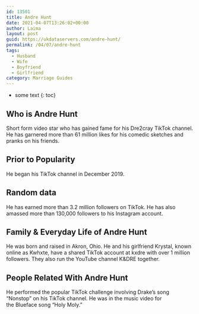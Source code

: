 ```yaml
---
id: 13501
title: Andre Hunt
date: 2021-04-07T13:26:02+00:00
author: Laima
layout: post
guid: https://ukdataservers.com/andre-hunt/
permalink: /04/07/andre-hunt
tags:
  - Husband
  - Wife
  - Boyfriend
  - Girlfriend
category: Marriage Guides
---
```


* some text
{: toc}


## Who is Andre Hunt
                  
                  
                  
Short form video star who has gained fame for his Dre2cray TikTok channel. He has garnered more than 61 million likes for his comedic sketches and pranks on his friends.  
                  
              
            
              
            
                
                
                
## Prior to Popularity
                  
                  
                  
He began his TikTok channel in December 2019.
                  
              
            
              
            
                
                
                
## Random data
                  
                  
                  
He has earned more than 3.2 million followers on TikTok. He has also amassed more than 130,000 followers to his Instagram account. 
                  
              
            
              
            
                
                
                
## Family & Everyday Life of Andre Hunt
                  
                  
                  
He was born and raised in Akron, Ohio. He and his girlfriend Krystal, known online as Kwhxte, have a shared TikTok account at kxdre with over 1 million followers. They also run the YouTube channel K&DRE together.
                  
              
            
              
            
                
                
                
## People Related With Andre Hunt
                  
                  
                  
He performed the popular TikTok challenge involving Drake&#8217;s song &#8220;Nonstop&#8221; on his TikTok channel. He was in the music video for the Blueface song &#8220;Holy Moly.&#8221; 
                  
              
            
              
            
                
              
            
              
              
            
            
              
            
          
          
          